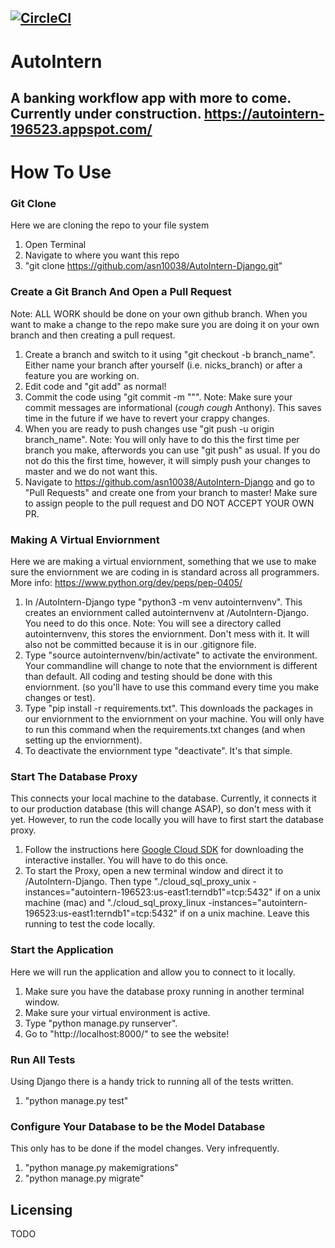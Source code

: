 [![CircleCI](https://circleci.com/gh/asn10038/AutoIntern-Django.svg?style=svg)](https://circleci.com/gh/asn10038/AutoIntern-Django)
---
# AutoIntern

A banking workflow app with more to come. Currently under construction.
https://autointern-196523.appspot.com/
---
# How To Use

### Git Clone
Here we are cloning the repo to your file system
1. Open Terminal
2. Navigate to where you want this repo
3. "git clone https://github.com/asn10038/AutoIntern-Django.git"

### Create a Git Branch And Open a Pull Request
Note: ALL WORK should be done on your own github branch. When you want to make a change to the repo make sure you are doing it on your own branch and then creating a pull request.
1. Create a branch and switch to it using "git checkout -b branch_name". Either name your branch after yourself (i.e. nicks_branch) or after a feature you are working on.
2. Edit code and "git add" as normal!
3. Commit the code using "git commit -m "<Message>"". Note: Make sure your commit messages are informational (*cough cough* Anthony). This saves time in the future if we have to revert your crappy changes.
4. When you are ready to push changes use "git push -u origin branch_name". Note: You will only have to do this the first time per branch you make, afterwords you can use "git push" as usual. If you do not do this the first time, however, it will simply push your changes to master and we do not want this.
5. Navigate to https://github.com/asn10038/AutoIntern-Django and go to "Pull Requests" and create one from your branch to master! Make sure to assign people to the pull request and DO NOT ACCEPT YOUR OWN PR.

### Making A Virtual Enviornment
Here we are making a virtual enviornment, something that we use to make sure the enviornment we are coding in is standard across all programmers. More info: https://www.python.org/dev/peps/pep-0405/
1. In /AutoIntern-Django type "python3 -m venv autointernvenv". This creates an enviornment called autointernvenv at /AutoIntern-Django. You need to do this once. Note: You will see a directory called autointernvenv, this stores the enviornment. Don't mess with it. It will also not be committed because it is in our .gitignore file.
2. Type "source autointernvenv/bin/activate" to activate the environment. Your commandline will change to note that the enviornment is different than default. All coding and testing should be done with this enviornment. (so you'll have to use this command every time you make changes or test).
3. Type "pip install -r requirements.txt". This downloads the packages in our enviornment to the enviornment on your machine. You will only have to run this command when the requirements.txt changes (and when setting up the enviornment).
4. To deactivate the enviornment type "deactivate". It's that simple.

### Start The Database Proxy
This connects your local machine to the database. Currently, it connects it to our production database (this will change ASAP), so don't mess with it yet. However, to run the code locally you will have to first start the database proxy.
1. Follow the instructions here <a href='https://cloud.google.com/sdk/downloads#interactive'>Google Cloud SDK</a> for downloading the interactive installer. You will have to do this once.
2. To start the Proxy, open a new terminal window and direct it to /AutoIntern-Django. Then type "./cloud_sql_proxy_unix -instances="autointern-196523:us-east1:terndb1"=tcp:5432" if on a unix machine (mac) and "./cloud_sql_proxy_linux -instances="autointern-196523:us-east1:terndb1"=tcp:5432" if on a unix machine. Leave this running to test the code locally.

### Start the Application
Here we will run the application and allow you to connect to it locally.
1. Make sure you have the database proxy running in another terminal window.
2. Make sure your virtual environment is active.
3. Type "python manage.py runserver".
4. Go to "http://localhost:8000/" to see the website!

### Run All Tests
Using Django there is a handy trick to running all of the tests written.
1. "python manage.py test"

### Configure Your Database to be the Model Database
This only has to be done if the model changes. Very infrequently.
1. "python manage.py makemigrations"
2. "python manage.py migrate"


## Licensing

TODO
